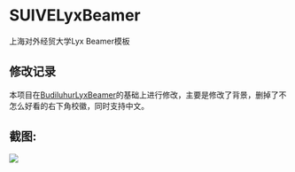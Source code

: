# SUIVELyxBeamer
上海对外经贸大学Lyx Beamer模板

## 修改记录
本项目在[BudiluhurLyxBeamer](https://github.com/nonohry/BudiluhurLyxBeamer)的基础上进行修改，主要是修改了背景，删掉了不怎么好看的右下角校徽，同时支持中文。

## 截图:
![](https://github.com/sijichun/SUIBELyxBeamer/blob/master/Screenshot.png)
